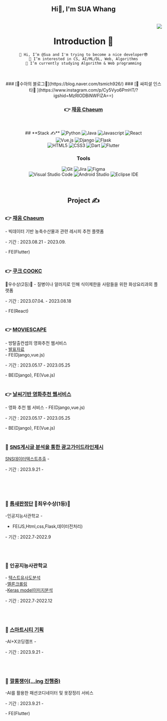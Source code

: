 <div align="center">
<h2><b>Hi👋, I'm SUA Whang</b></h2><br/>
<img align='right' src="http://mazassumnida.wtf/api/v2/generate_badge?boj=tsmich926">


# Introduction :raised_hands:
  ```
👋 Hi, I’m @Sua and I'm trying to become a nice developer😎
👀 I’m interested in CS, AI/ML/DL, Web, Algorithms
🌱 I’m currently studying Algorithm & Web programming
  ```
<br/>
<br/>
### [🔆수아의 블로그🔆](https://blog.naver.com/tsmich926/)
### [🌟 싸피셜 인스타🌟 ](https://www.instagram.com/p/Cy5Vyo6PmHT/?igshid=MzRlODBiNWFlZA==)

### 👉 [채움 Chaeum](https://github.com/tsmich926/SSAFYPJT_Chaeum)

<br/>
<br/>
## **Stack ✍**

<img alt="Python" src="https://img.shields.io/badge/Python-3776AB?&style=for-the-badge&logo=Python&logoColor=white"/>
<img alt="Java" src="https://img.shields.io/badge/Java-007396?&style=for-the-badge&logo=Python&logoColor=white"/>
<img alt="Javascript" src="https://img.shields.io/badge/javascript-F7DF1E?&style=for-the-badge&logo=javascript&logoColor=white"/>
<img alt="React" src="https://img.shields.io/badge/react-61DAFB?&style=for-the-badge&logo=react&logoColor=white"/>
<br/>
<img alt="Vue.js" src="https://img.shields.io/badge/vue.js-4FC08D?&style=for-the-badge&logo=vuedotjs&logoColor=white"/>
<img alt="Django" src="https://img.shields.io/badge/django-092E20?&style=for-the-badge&logo=django&logoColor=white"/>
<img alt="Flask" src="https://img.shields.io/badge/Flask-000000?&style=for-the-badge&logo=Flask&logoColor=white"/>
<br/>
<img alt="HTML5" src="https://img.shields.io/badge/html5-E34F26?&style=for-the-badge&logo=html5&logoColor=white"/>
<img alt="CSS3" src="https://img.shields.io/badge/css3-1572B6?&style=for-the-badge&logo=css3&logoColor=white"/>
<img alt="Dart" src="https://img.shields.io/badge/dart-0175C2?&style=for-the-badge&logo=dart&logoColor=white"/>
<img alt="Flutter" src="https://img.shields.io/badge/flutter-02569B?&style=for-the-badge&logo=flutter&logoColor=white"/>

<br/>

### Tools
![Git](https://img.shields.io/badge/Git-F05032.svg?&style=for-the-badge&logo=Git&logoColor=white)
![Jira](https://img.shields.io/badge/Jira-0052CC.svg?&style=for-the-badge&logo=Git&logoColor=white)
![Figma](https://img.shields.io/badge/Figma-F24E1E.svg?&style=for-the-badge&logo=Git&logoColor=white)
<br/>
![Visual Studio Code](https://img.shields.io/badge/Visual%20Studio%20Code-007ACC.svg?&style=for-the-badge&logo=Visual%20Studio%20Code&logoColor=white)
![Android Studio](https://img.shields.io/badge/Android%20Studio-3DDC84.svg?&style=for-the-badge&logo=Android%20Studio&logoColor=white)
![Eclipse IDE](https://img.shields.io/badge/Eclipse%20IDE-2C2255.svg?&style=for-the-badge&logo=Eclipse%20IDE&logoColor=white)


<br/>

## **Project ✍**
</div>

### 👉 [채움 Chaeum](https://github.com/tsmich926/SSAFYPJT_Chaeum)
\- 빅데이터 기반 농축수산물과 관련 레시피 추천 플랫폼

\- 기간 : 2023.08.21 - 2023.09.

\- FE(Flutter)
  <br/>
  <br/>



### 👉 [쿠크 COOKC](https://github.com/tsmich926/SSAFYPJT_COOKC) 
🥳우수상(2등)🥳
\- 질병이나 알러지로 인해 식이제한을 사람들을 위한 화상요리과외 플랫폼

\- 기간 : 2023.07.04. - 2023.08.18

\- FE(React)
  <br/>
  <br/>

### 👉 [MOVIESCAPE](https://github.com/tsmich926/SSAFYPJT_MOVIErecommend)
\- 방탈출컨셉의 영화추천 웹서비스<br/>
\- [발표자료](https://www.miricanvas.com/v/1234yo0) <br/>
\- FE(Django,vue.js)

\- 기간 : 2023.05.17 - 2023.05.25


\- BE(Django), FE(Vue.js)
  <br/>
  <br/>
  
### 👉 [날씨기반 영화추천 웹서비스](https://github.com/tsmich926/SSAFYPJT_MOVIEweather)
\- 영화 추천 웹 서비스
\- FE(Django,vue.js)

\- 기간 : 2023.05.17 - 2023.05.25

\- BE(Django), FE(Vue.js)
  <br/>
  <br/>

### 🍄 [SNS게시글 분석을 통한 광고가이드라인제시]()
[SNS데이터텍스트추출](https://colab.research.google.com/drive/12mK6uoAMfi3p1877f5p4E7vzTLJjW5G5)
\-

\- 기간 : 2023.9.21 - 


\
  <br/>
  <br/>
### 🍄 [틈새판정단]() 🥳최우수상(1등)🥳
\-인공지능사관학교
\-
- FE(JS,Html,css,Flask,데이터전처리)

\- 기간 : 2022.7-2022.9 

  <br/>
  <br/>
  
###  🍄 인공지능사관학교
\- [텍스트유사도분석](https://colab.research.google.com/drive/1EhMjTg5-X3FNl7Epv1VmqHG21jwcGJyy)  <br/>
\-[멜론크롤링](https://colab.research.google.com/drive/11ogKoStuk54LLyIsyaBefML09nk5PpO8)  <br/>
\-[Keras model이미지분석](https://colab.research.google.com/drive/1qdayDPsEJSROe7CFpWLZA5MDURyAJGrw)  <br/>

\- 기간 : 2022.7-2022.12

  <br/>
  <br/>
  
### 🍄 [스마트시티 기획]()
\-AI+X코딩캠프
\-

\- 기간 : 2023.9.21 - 

  <br/>
  <br/>
  
### 🍄 [깔롱쟁이(...ing 진행중)](https://www.figma.com/file/t6MuhysCbZd2iwaaZT01xG/Untitled?type=design&node-id=0%3A1&mode=design&t=0DzBGhGCDl22cIy3-1)
\-AI를 활용한 패션코디네이터 및 옷장정리 서비스


\- 기간 : 2023.9.21 - 

\- FE(Flutter)
  <br/>
